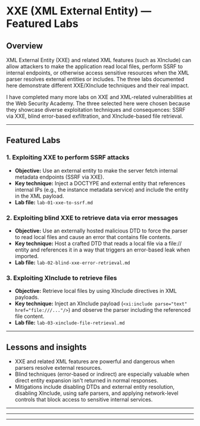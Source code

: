 # XXE (XML External Entity) — Featured Labs

## Overview

XML External Entity (XXE) and related XML features (such as XInclude) can allow attackers to make the application read local files, perform SSRF to internal endpoints, or otherwise access sensitive resources when the XML parser resolves external entities or includes. The three labs documented here demonstrate different XXE/XInclude techniques and their real impact.

I have completed many more labs on XXE and XML-related vulnerabilities at the Web Security Academy. The three selected here were chosen because they showcase diverse exploitation techniques and consequences: SSRF via XXE, blind error-based exfiltration, and XInclude-based file retrieval.

---

## Featured Labs

### 1. Exploiting XXE to perform SSRF attacks

* **Objective:** Use an external entity to make the server fetch internal metadata endpoints (SSRF via XXE).
* **Key technique:** Inject a DOCTYPE and external entity that references internal IPs (e.g., the instance metadata service) and include the entity in the XML payload.
* **Lab file:** `lab-01-xxe-to-ssrf.md`

### 2. Exploiting blind XXE to retrieve data via error messages

* **Objective:** Use an externally hosted malicious DTD to force the parser to read local files and cause an error that contains file contents.
* **Key technique:** Host a crafted DTD that reads a local file via a file:// entity and references it in a way that triggers an error-based leak when imported.
* **Lab file:** `lab-02-blind-xxe-error-retrieval.md`

### 3. Exploiting XInclude to retrieve files

* **Objective:** Retrieve local files by using XInclude directives in XML payloads.
* **Key technique:** Inject an XInclude payload (`<xi:include parse="text" href="file:///..."/>`) and observe the parser including the referenced file content.
* **Lab file:** `lab-03-xinclude-file-retrieval.md`

---

## Lessons and insights

* XXE and related XML features are powerful and dangerous when parsers resolve external resources.
* Blind techniques (error-based or indirect) are especially valuable when direct entity expansion isn't returned in normal responses.
* Mitigations include disabling DTDs and external entity resolution, disabling XInclude, using safe parsers, and applying network-level controls that block access to sensitive internal services.

---


---


---

